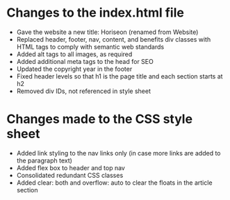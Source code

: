 # Changes to the index.html file
+ Gave the website a new title: Horiseon (renamed from Website)  
+ Replaced header, footer, nav, content, and benefits div classes with HTML tags to comply with semantic web standards    
+ Added alt tags to all images, as required  
+ Added additional meta tags to the head for SEO
+ Updated the copyright year in the footer
+ Fixed header levels so that h1 is the page title and each section starts at h2
+ Removed div IDs, not referenced in style sheet
  
# Changes made to the CSS style sheet
+ Added link styling to the nav links only (in case more links are added to the paragraph text)
+ Added flex box to header and top nav
+ Consolidated redundant CSS classes
+ Added clear: both and overflow: auto to clear the floats in the article section
